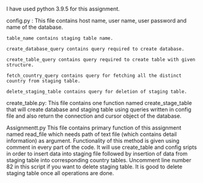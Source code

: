 I have used python 3.9.5 for this assignment.

  config.py :
    This file contains host name, user name, user password and name of the database.

    table_name contains staging table name.

    create_database_query contains query required to create database.

    create_table_query contains query required to create table with given structure.

    fetch_country_query contains query for fetching all the distinct country from staging table.

    delete_staging_table contains query for deletion of staging table.

  create_table.py:
    This file contains one function named create_stage_table that will create database and staging table using queries written in config file and also return the connection and cursor object of the database.

  Assignmentt.py
    This file contains primary function of this assignment named read_file which needs path of text file (which contains detail information) as argument.
    Functionality of this method is given using comment in every part of the code. 
    It will use create_table and config sripts in order to insert data into staging file followed by insertion of data from staging table into corresponding country tables.
    Uncomment line number 82 in this script if you want to delete staging table. It is good to delete staging table once all operations are done.
